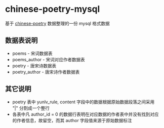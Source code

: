 # chinese-poetry-mysql
基于 [chinese-poetry](https://github.com/chinese-poetry/chinese-poetry) 数据整理的一份 mysql 格式数据

## 数据表说明
* poems - 宋词数据表 
* poems_author - 宋词对应作者数据表 
* poetry - 唐宋诗数据表 
* poetry_author - 唐宋诗作者数据表

## 其它说明
* poetry 表中 yunlv_rule, content 字段中的数据根据原始数据段落之间采用 "|" 分割成一个整行
* 各表中凡 author_id = 0 的数据行表明在对应数据的作者表中并没有找到对应的作者信息，故留空，而其 author 字段值来源于原始数据标注
